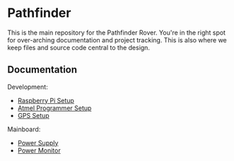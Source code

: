 # Pathfinder

This is the main repository for the Pathfinder Rover. You're in the right spot for over-arching documentation and project tracking. This is also where we keep files and source code central to the design.

## Documentation

Development:

* [Raspberry Pi Setup](docs/raspberry_pi_setup.md)
* [Atmel Programmer Setup](docs/atmel_programmer_setup.md)
* [GPS Setup](docs/gps_setup.md)

Mainboard:

* [Power Supply](docs/mainboard_power_supply.md)
* [Power Monitor](docs/mainboard_power_monitor.md)
